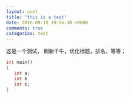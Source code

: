 ```yaml
---
layout: post
title: "this is a test"
date: 2016-09-10 19:56:38 +0800
comments: true
categories: test 
---
```

这是一个测试，
刷新千牛，优化标题，排名，等等；
```cpp
int main()
{
   int a;
   int b
   int c; 
}
```
